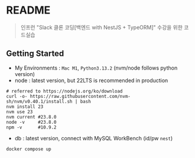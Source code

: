 # README
> 인프런 "Slack 클론 코딩[백엔드 with NestJS + TypeORM]" 수강을 위한 코드실습

## Getting Started
- My Environments : `Mac M1`, `Python3.13.2` (nvm/node follows python version)
- node : latest version, but 22LTS is recommended in production
```shell
# referred to https://nodejs.org/ko/download
curl -o- https://raw.githubusercontent.com/nvm-sh/nvm/v0.40.1/install.sh | bash
nvm install 23
nvm use 23
nvm current #23.8.0
node -v     #23.8.0
npm -v      #10.9.2
```
-  db : latest version, connect with MySQL WorkBench (id/pw `nest`)
```shell
docker compose up
```